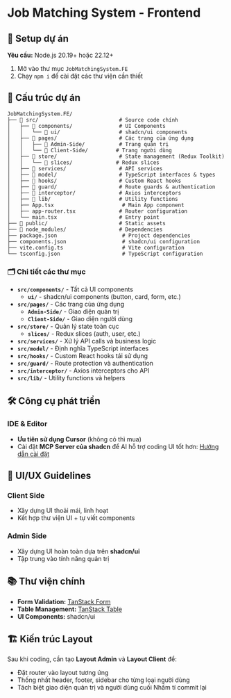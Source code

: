 
# Job Matching System - Frontend

## 🚀 Setup dự án

**Yêu cầu:** Node.js 20.19+ hoặc 22.12+

1. Mở vào thư mục `JobMatchingSystem.FE`
2. Chạy `npm i` để cài đặt các thư viện cần thiết

## 📁 Cấu trúc dự án

```
JobMatchingSystem.FE/
├── 📁 src/                          # Source code chính
│   ├── 📁 components/               # UI Components
│   │   └── 📁 ui/                   # shadcn/ui components
│   ├── 📁 pages/                    # Các trang của ứng dụng
│   │   ├── 📁 Admin-Side/           # Trang quản trị
│   │   └── 📁 Client-Side/         # Trang người dùng
│   ├── 📁 store/                    # State management (Redux Toolkit)
│   │   └── 📁 slices/              # Redux slices
│   ├── 📁 services/                 # API services
│   ├── 📁 model/                    # TypeScript interfaces & types
│   ├── 📁 hooks/                    # Custom React hooks
│   ├── 📁 guard/                    # Route guards & authentication
│   ├── 📁 interceptor/              # Axios interceptors
│   ├── 📁 lib/                      # Utility functions
│   ├── App.tsx                      # Main App component
│   ├── app-router.tsx              # Router configuration
│   └── main.tsx                    # Entry point
├── 📁 public/                       # Static assets
├── 📁 node_modules/                 # Dependencies
├── package.json                     # Project dependencies
├── components.json                  # shadcn/ui configuration
├── vite.config.ts                   # Vite configuration
└── tsconfig.json                    # TypeScript configuration
```

### 🗂️ Chi tiết các thư mục

- **`src/components/`** - Tất cả UI components
  - **`ui/`** - shadcn/ui components (button, card, form, etc.)
- **`src/pages/`** - Các trang của ứng dụng
  - **`Admin-Side/`** - Giao diện quản trị
  - **`Client-Side/`** - Giao diện người dùng
- **`src/store/`** - Quản lý state toàn cục
  - **`slices/`** - Redux slices (auth, user, etc.)
- **`src/services/`** - Xử lý API calls và business logic
- **`src/model/`** - Định nghĩa TypeScript interfaces
- **`src/hooks/`** - Custom React hooks tái sử dụng
- **`src/guard/`** - Route protection và authentication
- **`src/interceptor/`** - Axios interceptors cho API
- **`src/lib/`** - Utility functions và helpers

## 🛠️ Công cụ phát triển

### IDE & Editor
- **Ưu tiên sử dụng Cursor** (không có thì mua)
- Cài đặt **MCP Server của shadcn** để AI hỗ trợ coding UI tốt hơn: [Hướng dẫn cài đặt](https://ui.shadcn.com/docs/mcp)

## 🎨 UI/UX Guidelines

### Client Side
- Xây dựng UI thoải mái, linh hoạt
- Kết hợp thư viện UI + tự viết components

### Admin Side  
- Xây dựng UI hoàn toàn dựa trên **shadcn/ui**
- Tập trung vào tính năng quản trị

## 📚 Thư viện chính

- **Form Validation:** [TanStack Form](https://tanstack.com/form/latest)
- **Table Management:** [TanStack Table](https://tanstack.com/table/v8)
- **UI Components:** shadcn/ui

## 🏗️ Kiến trúc Layout

Sau khi coding, cần tạo **Layout Admin** và **Layout Client** để:
- Đặt router vào layout tương ứng
- Thống nhất header, footer, sidebar cho từng loại người dùng
- Tách biệt giao diện quản trị và người dùng cuối
Nhầm tí commit lại 